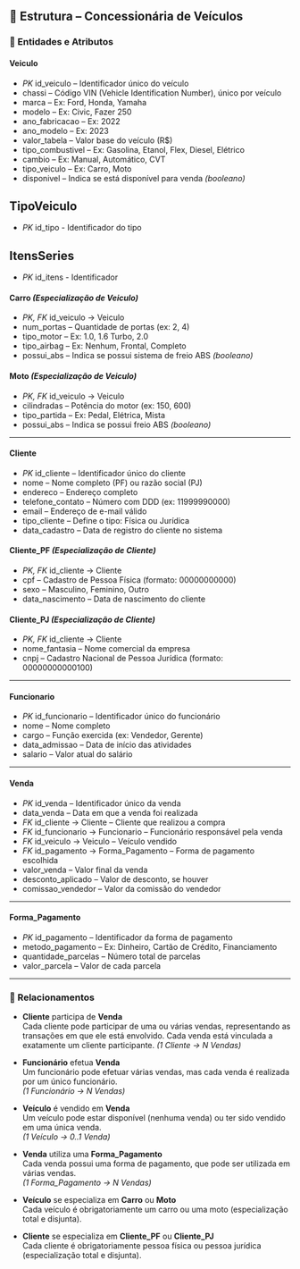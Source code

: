 ## 🧩 Estrutura – Concessionária de Veículos

### 🔹 Entidades e Atributos

#### **Veiculo**
- *PK* id_veiculo – Identificador único do veículo
- chassi – Código VIN (Vehicle Identification Number), único por veículo
- marca – Ex: Ford, Honda, Yamaha
- modelo – Ex: Civic, Fazer 250
- ano_fabricacao – Ex: 2022
- ano_modelo – Ex: 2023
- valor_tabela – Valor base do veículo (R$)
- tipo_combustivel – Ex: Gasolina, Etanol, Flex, Diesel, Elétrico
- cambio – Ex: Manual, Automático, CVT
- tipo_veiculo – Ex: Carro, Moto
- disponivel – Indica se está disponível para venda *(booleano)*

## **TipoVeiculo**
- *PK* id_tipo - Identificador do tipo

## **ItensSeries**
- *PK* id_itens - Identificador

#### **Carro** *(Especialização de Veiculo)*
- *PK, FK* id_veiculo → Veiculo
- num_portas – Quantidade de portas (ex: 2, 4)
- tipo_motor – Ex: 1.0, 1.6 Turbo, 2.0
- tipo_airbag – Ex: Nenhum, Frontal, Completo
- possui_abs – Indica se possui sistema de freio ABS *(booleano)*

#### **Moto** *(Especialização de Veiculo)*
- *PK, FK* id_veiculo → Veiculo
- cilindradas – Potência do motor (ex: 150, 600)
- tipo_partida – Ex: Pedal, Elétrica, Mista
- possui_abs – Indica se possui freio ABS *(booleano)*

---

#### **Cliente**
- *PK* id_cliente – Identificador único do cliente
- nome – Nome completo (PF) ou razão social (PJ)
- endereco – Endereço completo
- telefone_contato – Número com DDD (ex: 11999990000)
- email – Endereço de e-mail válido
- tipo_cliente – Define o tipo: Física ou Jurídica
- data_cadastro – Data de registro do cliente no sistema

#### **Cliente_PF** *(Especialização de Cliente)*
- *PK, FK* id_cliente → Cliente
- cpf – Cadastro de Pessoa Física (formato: 00000000000)
- sexo – Masculino, Feminino, Outro
- data_nascimento – Data de nascimento do cliente

#### **Cliente_PJ** *(Especialização de Cliente)*
- *PK, FK* id_cliente → Cliente
- nome_fantasia – Nome comercial da empresa
- cnpj – Cadastro Nacional de Pessoa Jurídica (formato: 00000000000100)

---

#### **Funcionario**
- *PK* id_funcionario – Identificador único do funcionário
- nome – Nome completo
- cargo – Função exercida (ex: Vendedor, Gerente)
- data_admissao – Data de início das atividades
- salario – Valor atual do salário 

---

#### **Venda**
- *PK* id_venda – Identificador único da venda
- data_venda – Data em que a venda foi realizada
- *FK* id_cliente → Cliente – Cliente que realizou a compra
- *FK* id_funcionario → Funcionario – Funcionário responsável pela venda
- *FK* id_veiculo → Veiculo – Veículo vendido
- *FK* id_pagamento → Forma_Pagamento – Forma de pagamento escolhida
- valor_venda – Valor final da venda 
- desconto_aplicado – Valor de desconto, se houver
- comissao_vendedor – Valor da comissão do vendedor

---

#### **Forma_Pagamento**
- *PK* id_pagamento – Identificador da forma de pagamento
- metodo_pagamento – Ex: Dinheiro, Cartão de Crédito, Financiamento
- quantidade_parcelas – Número total de parcelas
- valor_parcela – Valor de cada parcela


---

### 🔗 Relacionamentos

- **Cliente** participa de **Venda**  
  Cada cliente pode participar de uma ou várias vendas, representando as transações em que ele está envolvido. Cada venda está vinculada a exatamente um cliente participante.
  *(1 Cliente → N Vendas)*

- **Funcionário** efetua **Venda**  
  Um funcionário pode efetuar várias vendas, mas cada venda é realizada por um único funcionário.  
  *(1 Funcionário → N Vendas)*

- **Veículo** é vendido em **Venda**  
  Um veículo pode estar disponível (nenhuma venda) ou ter sido vendido em uma única venda.  
  *(1 Veículo → 0..1 Venda)*

- **Venda** utiliza uma **Forma_Pagamento**  
  Cada venda possui uma forma de pagamento, que pode ser utilizada em várias vendas.  
  *(1 Forma_Pagamento → N Vendas)*

- **Veículo** se especializa em **Carro** ou **Moto**  
  Cada veículo é obrigatoriamente um carro ou uma moto (especialização total e disjunta).

- **Cliente** se especializa em **Cliente_PF** ou **Cliente_PJ**  
  Cada cliente é obrigatoriamente pessoa física ou pessoa jurídica (especialização total e disjunta).

